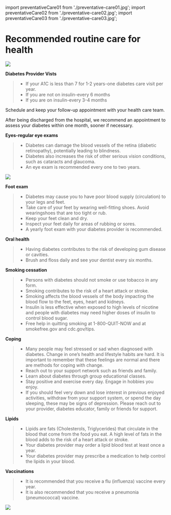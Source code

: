 import preventativeCare01 from './preventative-care01.jpg';
import preventativeCare02 from './preventative-care02.jpg';
import preventativeCare03 from './preventative-care03.jpg';

# Recommended routine care for health

<img src={preventativeCare01} />

**Diabetes Provider Vists**

> - If your A1C is less than 7 for 1-2 years-one diabetes care visit per year.
> - If you are not on insulin-every 6 months
> - If you are on insulin-every 3-4 months

Schedule and keep your follow-up appointment with your health care team.

After being discharged from the hospital, we recommend an appointment to
assess your diabetes within one month, sooner if necessary.

**Eyes-regular eye exams**

> - Diabetes can damage the blood vessels of the retina (diabetic retinopathy), potentially leading to blindness.
> - Diabetes also increases the risk of other serious vision conditions, such as cataracts and glaucoma.
> - An eye exam is recommended every one to two years.

<img src={preventativeCare02} />

**Foot exam**

> - Diabetes may cause you to have poor blood supply (circulation) to your legs and feet.
> - Take care of your feet by wearing well-fitting shoes. Avoid wearingshoes that are too tight or rub.
> - Keep your feet clean and dry.
> - Inspect your feet daily for areas of rubbing or sores.
> - A yearly foot exam with your diabetes provider is recommended.

**Oral health**

> - Having diabetes contributes to the risk of developing gum disease or cavities.
> - Brush and floss daily and see your dentist every six months.

**Smoking cessation**

> - Persons with diabetes should not smoke or use tobacco in any form.
> - Smoking contributes to the risk of a heart attack or stroke.
> - Smoking affects the blood vessels of the body impacting the blood flow to the feet, eyes, heart and kidneys.
> - Insulin is less effective when exposed to high levels of nicotine and people with diabetes may need higher doses of insulin to control blood sugar.
> - Free help in quitting smoking at 1-800-QUIT-NOW and at smokefree.gov and cdc.gov/tips.

**Coping**

> - Many people may feel stressed or sad when diagnosed with diabetes. Change in one’s health and lifestyle habits are hard. It is important to remember that these feelings are normal and there are methods for coping with change.
> - Reach out to your support network such as friends and family.
> - Learn about diabetes through group educational classes.
> - Stay positive and exercise every day. Engage in hobbies you enjoy.
> - If you should feel very down and lose interest in previous enjoyed activities, withdraw from your support system, or spend the day sleeping, these may be signs of depression. Please reach out to your provider, diabetes educator, family or friends for support.

**Lipids**

> - Lipids are fats (Cholesterols, Triglycerides) that circulate in the blood that come from the food you eat. A high level of fats in the blood adds to the risk of a heart attack or stroke.
> - Your diabetes provider may order a lipid blood test at least once a year.
> - Your diabetes provider may prescribe a medication to help control the lipids in your blood.

**Vaccinations**

> - It is recommended that you receive a flu (influenza) vaccine every year.
> - It is also recommended that you receive a pneumonia (pneumococcal) vaccine.

<img src={preventativeCare03} />
